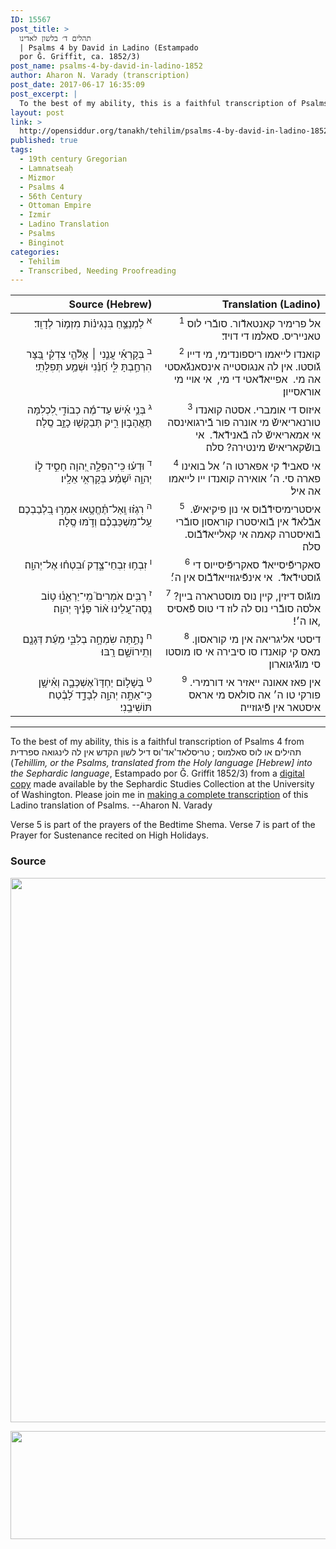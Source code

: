 ```yaml
---
ID: 15567
post_title: >
  תהלים ד׳ בלשון לאדינו
  | Psalms 4 by David in Ladino (Estampado
  por Ǧ. Griffit, ca. 1852/3)
post_name: psalms-4-by-david-in-ladino-1852
author: Aharon N. Varady (transcription)
post_date: 2017-06-17 16:35:09
post_excerpt: |
  To the best of my ability, this is a faithful transcription of Psalms 4 from תהילים או לוס סאלמוס ; טריסלאד'אד'וס דיל לשון הקדש אין לה לינגואה ספרדית (<em>Tehillim, or the Psalms, translated from the Holy language [Hebrew] into the Sephardic language</em>, Estampado por Ǧ. Griffit 1852/3) from a <a href="http://digitalcollections.lib.washington.edu/cdm/compoundobject/collection/p16786coll3/id/2453/rec/5">digital copy</a> made available by the Sephardic Studies Collection at the University of Washington. Please join me in <a href="https://he.wikisource.org/wiki/%D7%9E%D7%A4%D7%AA%D7%97:Tehilim,_o_los_Salmos,_trezladados_del_leshon_ha-%E1%B8%B3odesh_en_la_lingua_Sefaradit.pdf">making a complete transcription</a> of this Ladino translation of Psalms. --Aharon N. Varady
layout: post
link: >
  http://opensiddur.org/tanakh/tehilim/psalms-4-by-david-in-ladino-1852/
published: true
tags:
  - 19th century Gregorian
  - Lamnatseaḥ
  - Mizmor
  - Psalms 4
  - 56th Century
  - Ottoman Empire
  - Izmir
  - Ladino Translation
  - Psalms
  - Binginot
categories:
  - Tehilim
  - Transcribed, Needing Proofreading
---
```

<table  class="copyright" style="margin-left: auto;margin-right: auto;" class="dragtable">
<thead><tr><th id="x" style="text-align: right;">Source (Hebrew)</th><th style="text-align: right;">Translation (Ladino)</th></tr></thead>
<tbody>
<tr><td style="vertical-align:top;">
<div class="liturgy" style="text-align: right;"><span lang="he">
<sup>א</sup>&nbsp;לַמְנַצֵּ֥חַ 
בִּנְגִינ֗וֹת 
מִזְמ֥וֹר לְדָוִֽד׃
</span></div></td>

<td style="vertical-align:top;" width="53%">
<div class="ladino" style="text-align: right;"><span lang="he">
<sup>1</sup>&nbsp;‫אל פרימיר קאנטאדﬞור. 
ס‬ובﬞ‬רי לוס טאנייריס. 
‬סאלמו‬ די דויד׃
</span></div></td></tr>


<tr><td style="vertical-align:top;" width="46%">
<div class="liturgy" style="text-align: right;"><span lang="he">
<sup>ב</sup>&nbsp;בְּקָרְאִ֡י עֲנֵ֤נִי ׀ 
אֱלֹ֘הֵ֤י צִדְקִ֗י 
בַּ֭צָּר הִרְחַ֣בְתָּ לִּ֑י 
חָ֝נֵּ֗נִי 
וּשְׁמַ֥ע תְּפִלָּתִֽי׃
</span></div></td>

<td style="vertical-align:top;" width="53%">
<div class="ladino" style="text-align: right;"><span lang="he">
<sup>2</sup>&nbsp;‫קואנדו לייאמו ריספונדימי,‬ 
מי דייו גﬞוסטו.‬‬ 
‫אין לה אנגוסטייה אינסאנגﬞאסטי אה מי. ‬
אפייאדﬞאטי די ‬מי, ‬
אי אויי מי אוראסייון׃
</span></div></td></tr>


<tr><td style="vertical-align:top;" width="46%">
<div class="liturgy" style="text-align: right;"><span lang="he">
<sup>ג</sup>&nbsp;בְּנֵ֥י אִ֡ישׁ 
עַד־מֶ֬ה כְבוֹדִ֣י לִ֭כְלִמָּה תֶּאֱהָב֣וּן רִ֑יק 
תְּבַקְשׁ֖וּ כָזָ֣ב 
סֶֽלָה׃
</span></div></td>

<td style="vertical-align:top;" width="53%">
<div class="ladino" style="text-align: right;"><span lang="he">
<sup>3</sup>&nbsp;‫איזוס די אומב‬רי. 
‬אסטה‬ ‫קואנדו טורנאריאישﬞ מי אונרה פור בﬞ‬ירגואינסה אי אמאריאישﬞ לה בﬞ‬אנידﬞאדﬞ. ‬
אי ב‬ושﬞקאריאישﬞ מינטירה? 
סלה׃
</span></div></td></tr>


<tr><td style="vertical-align:top;" width="46%">
<div class="liturgy" style="text-align: right;"><span lang="he">
<sup>ד</sup>&nbsp;וּדְע֗וּ כִּֽי־הִפְלָ֣ה יְ֭הוָה חָסִ֣יד ל֑וֹ 
יְהוָ֥ה יִ֝שְׁמַ֗ע בְּקָרְאִ֥י אֵלָֽיו׃
</span></div></td>

<td style="vertical-align:top;" width="53%">
<div class="ladino" style="text-align: right;"><span lang="he">
<sup>4</sup>&nbsp;אי סאב‬ידﬞ קי אפארטו ה׳ אל ב‬ואינו פארה‬ סי. 
‬ה‬׳ ‫אואירה קואנדו ייו לייאמו אה איל׃
</span></div></td></tr>


<tr><td style="vertical-align:top;" width="46%">
<div class="liturgy" style="text-align: right;"><span lang="he">
<sup>ה</sup>&nbsp;רִגְז֗וּ וְֽאַל־תֶּ֫חֱטָ֥אוּ 
אִמְר֣וּ בִ֭לְבַבְכֶם עַֽל־מִשְׁכַּבְכֶ֗ם וְדֹ֣מּוּ 
סֶֽלָה׃
</span></div></td>

<td style="vertical-align:top;" width="53%">
<div class="ladino" style="text-align: right;"><span lang="he">
<sup>5</sup>&nbsp;‫איסטרימיסידﬞבﬞ‬וס‬ ‫אי נון פיקיאישﬞ. ‬
אבﬞלאדﬞ אין בﬞ‬ואיסטרו קוראסון סובﬞרי‬ בﬞ‬ואיסטרה קאמה אי קאלייאדﬞבﬞוס. ‬
סלה׃
</span></div></td></tr>


<tr><td style="vertical-align:top;" width="46%">
<div class="liturgy" style="text-align: right;"><span lang="he">
<sup>ו</sup>&nbsp;זִבְח֥וּ זִבְחֵי־צֶ֑דֶק 
וּ֝בִטְח֗וּ אֶל־יְהוָֽה׃
</span></div></td>

<td style="vertical-align:top;" width="53%">
<div class="ladino" style="text-align: right;"><span lang="he">
<sup>6</sup>&nbsp;סאקריפﬞי‫סייאדﬞ סאקריפﬞיסייוס די גﬞוסטידﬞאדﬞ. ‬
אי אינפﬞיגוזייאדﬞבﬞ‬וס‬ ‫אין ה׳׃‬‬
</span></div></td></tr>


<tr><td style="vertical-align:top;" width="46%">
<div class="liturgy" style="text-align: right;"><span lang="he">
<sup>ז</sup>&nbsp;רַבִּ֥ים אֹמְרִים֮ 
מִֽי־יַרְאֵ֪נ֫וּ 
ט֥וֹב נְֽסָה־עָ֭לֵינוּ א֨וֹר פָּנֶ֬יךָ יְהוָֽה׃
</span></div></td>

<td style="vertical-align:top;" width="53%">
<div class="ladino" style="text-align: right;"><span lang="he">
<sup>7</sup>&nbsp;‫מוגﬞוס דיזין,‬ 
קיין נוס מוסטרארה ב‬יין? 
אלס‬ה ‫סובﬞ‬רי נוס לה לוז די טוס פﬞאסיס ,‬או ה׳!׃
</span></div></td></tr>


<tr><td style="vertical-align:top;" width="46%">
<div class="liturgy" style="text-align: right;"><span lang="he">
<sup>ח</sup>&nbsp;נָתַ֣תָּה שִׂמְחָ֣ה בְלִבִּ֑י 
מֵעֵ֬ת דְּגָנָ֖ם וְתִֽירוֹשָׁ֣ם רָֽבּוּ׃
</span></div></td>

<td style="vertical-align:top;" width="53%">
<div class="ladino" style="text-align: right;"><span lang="he">
<sup>8</sup>&nbsp;דיסטי‬ ‫אליגריאה אין מי קוראסון.‬ 
מאס קי קואנדו סו סיב‬ירה‬ ‫אי סו מוסטו סי מוגﬞיגוארון׃
</span></div></td></tr>


<tr><td style="vertical-align:top;" width="46%">
<div class="liturgy" style="text-align: right;"><span lang="he">
<sup>ט</sup>&nbsp;בְּשָׁל֣וֹם יַחְדָּו֮ אֶשְׁכְּבָ֪ה וְאִ֫ישָׁ֥ן 
כִּֽי־אַתָּ֣ה יְהוָ֣ה לְבָדָ֑ד לָ֝בֶ֗טַח תּוֹשִׁיבֵֽנִי׃
</span></div></td>

<td style="vertical-align:top;">
<div class="ladino" style="text-align: right;"><span lang="he">
<sup>9</sup>&nbsp;‫אין פאז אאונה ייאזיר אי דורמירי. 
פורקי טו ה׳ אה סולאס מי אראס איסטאר אין פﬞיגוזייה׃‬‬
</span></div></td>
</tr>
</tbody></table>

<hr />
To the best of my ability, this is a faithful transcription of Psalms 4 from תהילים או לוס סאלמוס ; טריסלאד'אד'וס דיל לשון הקדש אין לה לינגואה ספרדית (<em>Tehillim, or the Psalms, translated from the Holy language [Hebrew] into the Sephardic language</em>, Estampado por Ǧ. Griffit 1852/3) from a <a href="http://digitalcollections.lib.washington.edu/cdm/compoundobject/collection/p16786coll3/id/2453/rec/5">digital copy</a> made available by the Sephardic Studies Collection at the University of Washington. Please join me in <a href="https://he.wikisource.org/wiki/%D7%9E%D7%A4%D7%AA%D7%97:Tehilim,_o_los_Salmos,_trezladados_del_leshon_ha-%E1%B8%B3odesh_en_la_lingua_Sefaradit.pdf">making a complete transcription</a> of this Ladino translation of Psalms. --Aharon N. Varady

Verse 5 is part of the prayers of the Bedtime Shema. Verse 7 is part of the Prayer for Sustenance recited on High Holidays.

<h3>Source</h3>

<a href="https://he.wikisource.org/wiki/עמוד:Tehilim,_o_los_Salmos,_trezladados_del_leshon_ha-ḳodesh_en_la_lingua_Sefaradit.pdf/4"><img src="http://opensiddur.org/wp-content/uploads/2017/06/psalms-4a-Tehilim_o_los_Salmos_trezladados_del_leshon_ha-ḳodesh_en_la_lingua_Sefaradit.pdf.jpg" alt="" width="800" height="871" class="aligncenter size-full wp-image-15568" /></a>

<a href="https://he.wikisource.org/wiki/עמוד:Tehilim,_o_los_Salmos,_trezladados_del_leshon_ha-ḳodesh_en_la_lingua_Sefaradit.pdf/5"><img src="http://opensiddur.org/wp-content/uploads/2017/06/psalms-4b-Tehilim_o_los_Salmos_trezladados_del_leshon_ha-ḳodesh_en_la_lingua_Sefaradit.pdf.jpg" alt="" width="800" height="173" class="aligncenter size-full wp-image-15569" /></a>